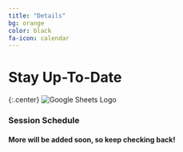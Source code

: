 ```yaml
---
title: "Details"
bg: orange
color: black
fa-icon: calendar
---
```


# Stay Up-To-Date

{:.center}
![Google Sheets Logo](http://img.talkandroid.com/uploads/2015/03/sheets-logo.png)


### Session Schedule

#### More will be added soon, so keep checking back!
